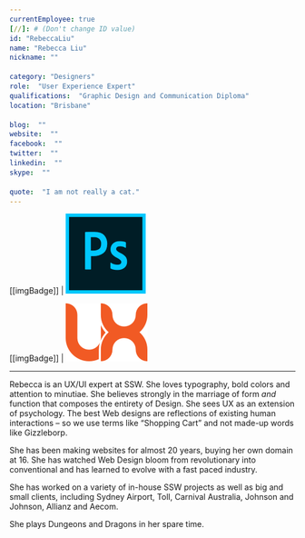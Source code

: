 ```yaml
---
currentEmployee: true
[//]: # (Don't change ID value)
id: "RebeccaLiu"
name: "Rebecca Liu"
nickname: ""

category: "Designers"
role:  "User Experience Expert"
qualifications:  "Graphic Design and Communication Diploma"
location: "Brisbane"

blog:  ""
website:  ""
facebook:  ""
twitter:  ""
linkedin:  ""
skype:  ""

quote:  "I am not really a cat."
---
```

  

[[imgBadge]]
| ![Photoshop](../badges/photoshop-logo.png)

[[imgBadge]]
| ![UX/UI](../badges/ux-logo.png)

---
Rebecca is an UX/UI expert at SSW. She loves typography, bold colors and attention to minutiae. She believes strongly in the marriage of form *and* function that composes the entirety of Design. She sees UX as an extension of psychology. The best Web designs are reflections of existing human interactions – so we use terms like “Shopping Cart” and not made-up words like Gizzleborp.

She has been making websites for almost 20 years, buying her own domain at 16. She has watched Web Design bloom from revolutionary into conventional and has learned to evolve with a fast paced industry.

She has worked on a variety of in-house SSW projects as well as big and small clients, including Sydney Airport, Toll, Carnival Australia, Johnson and Johnson, Allianz and Aecom.

She plays Dungeons and Dragons in her spare time.
